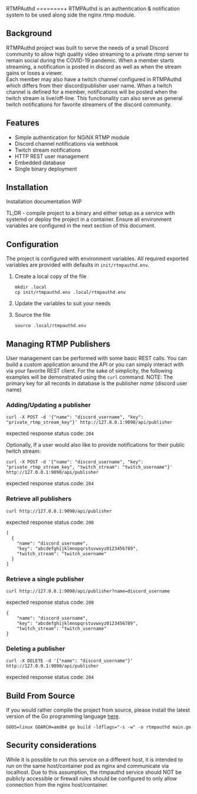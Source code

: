RTMPAuthd
========+
RTMPAuthd is an authentication & notification system to be used along side the nginx rtmp module.

## Background
RTMPAuthd project was built to serve the needs of a small Discord community to allow high quality video streaming to a private rtmp server to remain social during the COVID-19 pandemic. When a member starts streaming, a notification is posted in discord as well as when the stream gains or loses a viewer.  
Each member may also have a twitch channel configured in RTMPAuthd which differs from their discord/publisher user name. When a twitch channel is defined for a member, notifications will be posted when the twitch stream is live/off-line. This functionality can also serve as general twitch notifications for favorite streamers of the discord community.

## Features
- Simple authentication for NGiNX RTMP module
- Discord channel notifications via webhook
- Twitch stream notifications
- HTTP REST user management
- Embedded database
- Single binary deployment

## Installation
Installation documentation WIP

TL;DR - compile project to a binary and either setup as a service with systemd or deploy the project in a container. Ensure all environment variables are configured in the next section of this document.

## Configuration
The project is configured with environment variables. All required exported variables are provided with defaults in `init/rtmpauthd.env`.

1. Create a local copy of the file
    ```
    mkdir .local
    cp init/rtmpauthd.env .local/rtmpauthd.env
    ```
2. Update the variables to suit your needs

3. Source the file
    ```
    source .local/rtmpauthd.env
    ```

## Managing RTMP Publishers
User management can be performed with some basic REST calls. You can build a custom application around the API or you can simply interact with via your favorite REST client. For the sake of simplicity, the following examples will be demonstrated using the `curl` command.
NOTE: The primary key for all records in database is the publisher _name_ (discord user name)

### Adding/Updating a publisher
```
curl -X POST -d '{"name": "discord_username", "key": "private_rtmp_stream_key"}' http://127.0.0.1:9090/api/publisher
```
expected response status code: `204`

Optionally, If a user would also like to provide notifications for their public twitch stream:
```
curl -X POST -d '{"name": "discord_username", "key": "private_rtmp_stream_key", "twitch_stream": "twitch_username"}' http://127.0.0.1:9090/api/publisher
```
expected response status code: `204`

### Retrieve all publishers
```
curl http://127.0.0.1:9090/api/publisher
```

expected response status code: `200`
```
[
  {
    "name": "discord_username",
    "key": "abcdefghijklmnopqrstuvwxyz0123456789",
    "twitch_stream": "twitch_username"
  }
]
```

### Retrieve a single publisher
```
curl http://127.0.0.1:9090/api/publisher?name=discord_username
```

expected response status code: `200`
```
{
    "name": "discord_username",
    "key": "abcdefghijklmnopqrstuvwxyz0123456789",
    "twitch_stream": "twitch_username"
}
```

### Deleting a publisher
```
curl -X DELETE -d '{"name": "discord_username"}' http://127.0.0.1:9090/api/publisher
```

expected response status code: `204`

## Build From Source
If you would rather compile the project from source, please install the latest version of the Go programming language  [here](https://golang.org/dl/).
```
GOOS=linux GOARCH=amd64 go build -ldflags="-s -w" -o rtmpauthd main.go
```

## Security considerations
While it is possible to run this service on a different host, it is intended to run on the same host/container pod as nginx and communicate via localhost. Due to this assumption, the rtmpauthd service should NOT be publicly accessible or firewall rules should be configured to only allow connection from the nginx host/container.
